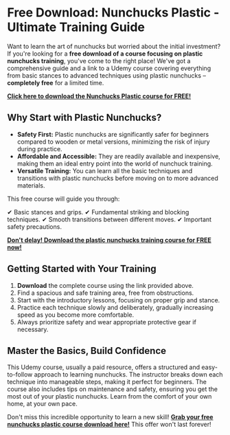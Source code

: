 # Free Download: Nunchucks Plastic - Ultimate Training Guide

Want to learn the art of nunchucks but worried about the initial investment? If you're looking for a **free download of a course focusing on plastic nunchucks training**, you've come to the right place! We've got a comprehensive guide and a link to a Udemy course covering everything from basic stances to advanced techniques using plastic nunchucks – **completely free** for a limited time.

[**Click here to download the Nunchucks Plastic course for FREE!**](https://udemywork.com/nunchucks-plastic)

## Why Start with Plastic Nunchucks?

*   **Safety First:** Plastic nunchucks are significantly safer for beginners compared to wooden or metal versions, minimizing the risk of injury during practice.
*   **Affordable and Accessible:** They are readily available and inexpensive, making them an ideal entry point into the world of nunchuck training.
*   **Versatile Training:** You can learn all the basic techniques and transitions with plastic nunchucks before moving on to more advanced materials.

This free course will guide you through:

✔ Basic stances and grips.
✔ Fundamental striking and blocking techniques.
✔ Smooth transitions between different moves.
✔ Important safety precautions.

[**Don't delay! Download the plastic nunchucks training course for FREE now!**](https://udemywork.com/nunchucks-plastic)

## Getting Started with Your Training

1.  **Download** the complete course using the link provided above.
2.  Find a spacious and safe training area, free from obstructions.
3.  Start with the introductory lessons, focusing on proper grip and stance.
4.  Practice each technique slowly and deliberately, gradually increasing speed as you become more comfortable.
5.  Always prioritize safety and wear appropriate protective gear if necessary.

## Master the Basics, Build Confidence

This Udemy course, usually a paid resource, offers a structured and easy-to-follow approach to learning nunchucks. The instructor breaks down each technique into manageable steps, making it perfect for beginners. The course also includes tips on maintenance and safety, ensuring you get the most out of your plastic nunchucks. Learn from the comfort of your own home, at your own pace.

Don't miss this incredible opportunity to learn a new skill! **[Grab your free nunchucks plastic course download here!](https://udemywork.com/nunchucks-plastic)** This offer won't last forever!
